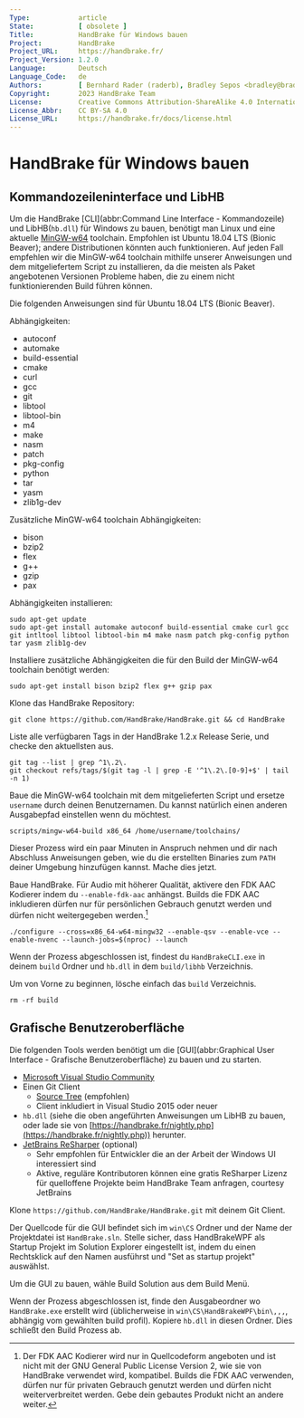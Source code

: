 ```yaml
---
Type:            article
State:           [ obsolete ]
Title:           HandBrake für Windows bauen
Project:         HandBrake
Project_URL:     https://handbrake.fr/
Project_Version: 1.2.0
Language:        Deutsch
Language_Code:   de
Authors:         [ Bernhard Rader (raderb), Bradley Sepos <bradley@bradleysepos.com> (BradleyS), Scott (s55) ]
Copyright:       2023 HandBrake Team
License:         Creative Commons Attribution-ShareAlike 4.0 International
License_Abbr:    CC BY-SA 4.0
License_URL:     https://handbrake.fr/docs/license.html
---
```


HandBrake für Windows bauen
==============================

## Kommandozeileninterface und LibHB

Um die HandBrake [CLI](abbr:Command Line Interface - Kommandozeile) und LibHB(`hb.dll`) für Windows zu bauen, benötigt man Linux und eine aktuelle [MinGW-w64](https://mingw-w64.org) toolchain. Empfohlen ist Ubuntu 18.04 LTS (Bionic Beaver); andere Distributionen könnten auch funktionieren. Auf jeden Fall empfehlen wir die MinGW-w64 toolchain mithilfe unserer Anweisungen und dem mitgeliefertem Script zu installieren, da die meisten als Paket angebotenen Versionen Probleme haben, die zu einem nicht funktionierenden Build führen können.

Die folgenden Anweisungen sind für Ubuntu 18.04 LTS (Bionic Beaver).

Abhängigkeiten:

- autoconf
- automake
- build-essential
- cmake
- curl
- gcc
- git
- libtool
- libtool-bin
- m4
- make
- nasm
- patch
- pkg-config
- python
- tar
- yasm
- zlib1g-dev

Zusätzliche MinGW-w64 toolchain Abhängigkeiten:

- bison
- bzip2
- flex
- g++
- gzip
- pax

Abhängigkeiten installieren:

    sudo apt-get update
	sudo apt-get install automake autoconf build-essential cmake curl gcc git intltool libtool libtool-bin m4 make nasm patch pkg-config python tar yasm zlib1g-dev

Installiere zusätzliche Abhängigkeiten die für den Build der MinGW-w64 toolchain benötigt werden:

    sudo apt-get install bison bzip2 flex g++ gzip pax

Klone das HandBrake Repository:

    git clone https://github.com/HandBrake/HandBrake.git && cd HandBrake

Liste alle verfügbaren Tags in der HandBrake 1.2.x Release Serie, und checke den aktuellsten aus.

    git tag --list | grep ^1\.2\.
    git checkout refs/tags/$(git tag -l | grep -E '^1\.2\.[0-9]+$' | tail -n 1)

Baue die MinGW-w64 toolchain mit dem mitgelieferten Script und ersetze `username` durch deinen Benutzernamen. Du kannst natürlich einen anderen Ausgabepfad einstellen wenn du möchtest.

    scripts/mingw-w64-build x86_64 /home/username/toolchains/

Dieser Prozess wird ein paar Minuten in Anspruch nehmen und dir nach Abschluss Anweisungen geben, wie du die erstellten Binaries zum `PATH` deiner Umgebung hinzufügen kannst. Mache dies jetzt.

Baue HandBrake. Für Audio mit höherer Qualität, aktivere den FDK AAC Kodierer indem du `--enable-fdk-aac` anhängst. Builds die FDK AAC inkludieren dürfen nur für persönlichen Gebrauch genutzt werden und dürfen nicht weitergegeben werden.[^fdk-aac-license]

    ./configure --cross=x86_64-w64-mingw32 --enable-qsv --enable-vce --enable-nvenc --launch-jobs=$(nproc) --launch

Wenn der Prozess abgeschlossen ist, findest du `HandBrakeCLI.exe` in deinem `build` Ordner und `hb.dll` in dem `build/libhb` Verzeichnis.

Um von Vorne zu beginnen, lösche einfach das `build` Verzeichnis.

    rm -rf build


## Grafische Benutzeroberfläche

Die folgenden Tools werden benötigt um die [GUI](abbr:Graphical User Interface - Grafische Benutzeroberfläche) zu bauen und zu starten.

- [Microsoft Visual Studio Community](https://www.visualstudio.com/vs/community/)
- Einen Git Client
  - [Source Tree](https://www.sourcetreeapp.com) (empfohlen)
  - Client inkludiert in Visual Studio 2015 oder neuer
- `hb.dll` (siehe die oben angeführten Anweisungen um LibHB zu bauen, oder lade sie von [https://handbrake.fr/nightly.php](https://handbrake.fr/nightly.php)) herunter.
- [JetBrains ReSharper](https://www.jetbrains.com/resharper/) (optional)
  - Sehr empfohlen für Entwickler die an der Arbeit der Windows UI interessiert sind
  - Aktive, reguläre Kontributoren können eine gratis ReSharper Lizenz für quelloffene Projekte beim HandBrake Team anfragen, courtesy JetBrains

Klone `https://github.com/HandBrake/HandBrake.git` mit deinem Git Client.

Der Quellcode für die GUI befindet sich im `win\CS` Ordner und der Name der Projektdatei ist `HandBrake.sln`. Stelle sicher, dass HandBrakeWPF als Startup Projekt im Solution Explorer eingestellt ist, indem du einen Rechtsklick auf den Namen ausführst und "Set as startup projekt" auswählst.

Um die GUI zu bauen, wähle Build Solution aus dem Build Menü.

Wenn der Prozess abgeschlossen ist, finde den Ausgabeordner wo `HandBrake.exe` erstellt wird (üblicherweise in `win\CS\HandBrakeWPF\bin\,,,`, abhängig vom gewählten build profil). Kopiere `hb.dll` in diesen Ordner. Dies schließt den Build Prozess ab.

[^fdk-aac-license]: Der FDK AAC Kodierer wird nur in Quellcodeform angeboten und ist nicht mit der GNU General Public License Version 2, wie sie von HandBrake verwendet wird, kompatibel. Builds die FDK AAC verwenden, dürfen nur für privaten Gebrauch genutzt werden und dürfen nicht weiterverbreitet werden. Gebe dein gebautes Produkt nicht an andere weiter.
